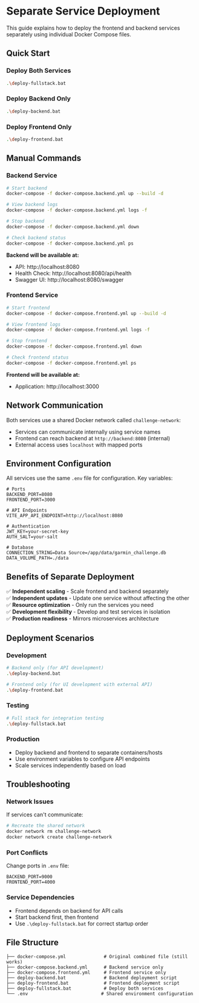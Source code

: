 # Separate Service Deployment

This guide explains how to deploy the frontend and backend services separately using individual Docker Compose files.

## Quick Start

### Deploy Both Services
```bash
.\deploy-fullstack.bat
```

### Deploy Backend Only
```bash
.\deploy-backend.bat
```

### Deploy Frontend Only
```bash
.\deploy-frontend.bat
```

## Manual Commands

### Backend Service

```bash
# Start backend
docker-compose -f docker-compose.backend.yml up --build -d

# View backend logs
docker-compose -f docker-compose.backend.yml logs -f

# Stop backend
docker-compose -f docker-compose.backend.yml down

# Check backend status
docker-compose -f docker-compose.backend.yml ps
```

**Backend will be available at:**
- API: http://localhost:8080
- Health Check: http://localhost:8080/api/health
- Swagger UI: http://localhost:8080/swagger

### Frontend Service

```bash
# Start frontend
docker-compose -f docker-compose.frontend.yml up --build -d

# View frontend logs
docker-compose -f docker-compose.frontend.yml logs -f

# Stop frontend
docker-compose -f docker-compose.frontend.yml down

# Check frontend status
docker-compose -f docker-compose.frontend.yml ps
```

**Frontend will be available at:**
- Application: http://localhost:3000

## Network Communication

Both services use a shared Docker network called `challenge-network`:
- Services can communicate internally using service names
- Frontend can reach backend at `http://backend:8080` (internal)
- External access uses `localhost` with mapped ports

## Environment Configuration

All services use the same `.env` file for configuration. Key variables:

```env
# Ports
BACKEND_PORT=8080
FRONTEND_PORT=3000

# API Endpoints
VITE_APP_API_ENDPOINT=http://localhost:8080

# Authentication
JWT_KEY=your-secret-key
AUTH_SALT=your-salt

# Database
CONNECTION_STRING=Data Source=/app/data/garmin_challenge.db
DATA_VOLUME_PATH=./data
```

## Benefits of Separate Deployment

✅ **Independent scaling** - Scale frontend and backend separately  
✅ **Independent updates** - Update one service without affecting the other  
✅ **Resource optimization** - Only run the services you need  
✅ **Development flexibility** - Develop and test services in isolation  
✅ **Production readiness** - Mirrors microservices architecture  

## Deployment Scenarios

### Development
```bash
# Backend only (for API development)
.\deploy-backend.bat

# Frontend only (for UI development with external API)
.\deploy-frontend.bat
```

### Testing
```bash
# Full stack for integration testing
.\deploy-fullstack.bat
```

### Production
- Deploy backend and frontend to separate containers/hosts
- Use environment variables to configure API endpoints
- Scale services independently based on load

## Troubleshooting

### Network Issues
If services can't communicate:
```bash
# Recreate the shared network
docker network rm challenge-network
docker network create challenge-network
```

### Port Conflicts
Change ports in `.env` file:
```env
BACKEND_PORT=9000
FRONTEND_PORT=4000
```

### Service Dependencies
- Frontend depends on backend for API calls
- Start backend first, then frontend
- Use `.\deploy-fullstack.bat` for correct startup order

## File Structure

```
├── docker-compose.yml              # Original combined file (still works)
├── docker-compose.backend.yml      # Backend service only
├── docker-compose.frontend.yml     # Frontend service only
├── deploy-backend.bat              # Backend deployment script
├── deploy-frontend.bat             # Frontend deployment script
├── deploy-fullstack.bat            # Deploy both services
└── .env                           # Shared environment configuration
```